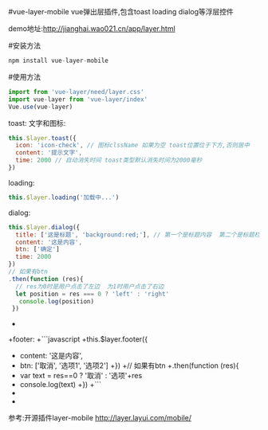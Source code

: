  #vue-layer-mobile
 vue弹出层插件,包含toast loading dialog等浮层控件
 
 demo地址:http://jianghai.wao021.cn/app/layer.html
 
  
 #安装方法
 ```javascript
npm install vue-layer-mobile
 ```
 
 #使用方法
 ```javascript
 import from 'vue-layer/need/layer.css'
 import vue-layer from 'vue-layer/index'
 Vue.use(vue-layer)
 ```
 
 toast:
 文字和图标:
 ```javascript
 this.$layer.toast({
   icon: 'icon-check', // 图标clssName 如果为空 toast位置位于下方,否则居中
   content: '提示文字',
   time: 2000 // 自动消失时间 toast类型默认消失时间为2000毫秒
 })
 ```
 
 loading: 
 ```javascript
 this.$layer.loading('加载中...')
 ```
 dialog:
 ```javascript
 this.$layer.dialog({
   title: ['这是标题', 'background:red;'], // 第一个是标题内容  第二个是标题栏的style(可以为空)
   content: '这是内容',
   btn: ['确定']
   time: 2000
 })
 // 如果有btn
 .then(function (res){
   // res为0时是用户点击了左边  为1时用户点击了右边
   let position = res === 0 ? 'left' : 'right'
    console.log(position)
  })
  ```
 +
 +footer:
 +```javascript
 +this.$layer.footer({
 +  content: '这是内容',
 +  btn: ['取消', '选项1', '选项2']
 +})
 +// 如果有btn
 +.then(function (res){
 +  var text = res==0 ? '取消' : '选项'+res
 +  console.log(text)
 +})
 +```
 +
 +
  参考:开源插件layer-mobile http://layer.layui.com/mobile/
  